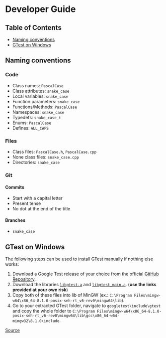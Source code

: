 # Developer Guide

## Table of Contents
* [Naming conventions](#naming-conventions)
* [GTest on Windows](#gtest-on-windows)

## Naming conventions

### Code

- Class names: `PascalCase`
- Class attributes: `snake_case`
- Local variables: `snake_case`
- Function parameters: `snake_case`
- Functions/Methods: `PascalCase`
- Namespaces: `snake_case`
- Typedefs: `snake_case_t`
- Enums: `PascalCase`
- Defines: `ALL_CAPS`

### Files

- Class files: `PascalCase.h`, `PascalCase.cpp`
- None class files: `snake_case.cpp`
- Directories: `snake_case`

### Git

#### Commits

- Start with a capital letter
- Present tense
- No dot at the end of the title

#### Branches

- `snake_case`

## GTest on Windows

The following steps can be used to install GTest manually if nothing else works:

1. Download a Google Test release of your choice from the official [GitHub Repository](https://github.com/google/googletest/).
2. Download the libraries [`libgtest.a`](https://drive.google.com/file/d/1N6hmXb2Ix6fvMJa3-2O6oXuaDyDnkBu6/view?usp=sharing) and [`libgtest_main.a`](https://drive.google.com/file/d/1wEpDVtbNIeSl22TKAJIqRLenjd2q6uM3/view?usp=sharing). (**use the links provided at your own risk**)
3. Copy both of these files into lib of MinGW (ex.: `C:\Program Files\mingw-w64\x86_64-8.1.0-posix-seh-rt_v6-rev0\mingw64\lib`).
4. Go to your extracted GTest folder, navigate to `googletest\include\gtest` and copy the whole folder to `C:\Program Files\mingw-w64\x86_64-8.1.0-posix-seh-rt_v6-rev0\mingw64\lib\gcc\x86_64-w64-mingw32\8.1.0\include`.

[Source](https://medium.com/swlh/google-test-installation-guide-for-c-in-windows-for-visual-studio-code-2b2e66352456)
